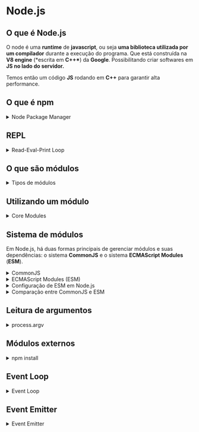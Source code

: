 # Node.js

## O que é Node.js

O node é uma **runtime** de **javascript**, ou seja **uma biblioteca utilizada por um compilador** durante a execução do programa.
Que está construída na **V8 engine** (\*escrita em **C++\***) da **Google**. Possibilitando criar softwares em **JS no lado do servidor.**

Temos então um código **JS** rodando em **C++** para garantir alta performance.

## O que é npm

<details>
<summary>Node Package Manager</summary>

O **npm** é um gerenciador de pacotes do **Node**. ( _php/composer_ | _python/pip_ | _java/maven_ | _C#/nuget_ …)

Vamos poder utilizar **bibliotecas de terceiros**, baixando elas pelo **npm**.

E também **executar determinados scripts** no nosso programa.

Dificilmente um software em **Node.js** não utiliza o **npm.**

Os módulos externos ficam numa pasta chamada **node_modules**.

Ela deve ser descartável, ou seja, a cada instalação do projeto baixamos todos os pacotes novamente.

</details>

## REPL

<details>
  <summary>Read-Eval-Print Loop</summary>
  Na maioria das vezes <strong>estaremos executando o Node via arquivos</strong> do nosso projeto, porém também é possível <strong>executá-lo via terminal</strong> bastando digitar:

`node`

Isto irá executar o **REPL**, que é um ambiente interativo que lê, avalia e imprime resultados de comandos introduzidos pelo usuário, repetidamente. Ele permite que você execute código **JavaScript** de maneira interativa, tornando-o uma ferramenta valiosa para testes rápidos, experimentação e depuração.

### Funcionalidades do REPL do Node.js:

- 1. Read (Ler): Lê a entrada do usuário.
- 2. Eval (Avaliar): Avalia/Executa o código JavaScript inserido.
- 3. Print (Imprimir): Imprime o resultado da avaliação.
- 4. Loop (Laço): Retorna ao estado de leitura para aguardar nova entrada.

### Exemplos:

```js
> 2 + 2
4

> console.log("Hello, world!")
Hello, world!

> let x = 10;
> x * 2
20
```

### Recursos adicionais:

- <strong>Histórico de comandos:</strong> O REPL armazena um histórico dos comandos digitados, permitindo navegar pelos comandos anteriores com as setas para cima ↑ e para baixo ↓.

- <strong>Autocompletar:</strong> Pressionando a tecla `Tab`, você pode ver sugestões de comandos ou propriedades disponíveis.

- <strong>Comandos de controle:</strong> Algumas combinações de teclas, como `Ctrl+C` para encerrar a entrada atual ou `Ctrl+D` para sair do REPL, ajudam no controle da sessão.

O REPL do Node.js é uma ferramenta poderosa para desenvolvedores que desejam experimentar rapidamente com código JavaScript, depurar problemas ou aprender mais sobre o comportamento de certas funções e bibliotecas.

</details>

## O que são módulos

<details>
  <summary>Tipos de módulos</summary>

Um módulo é **_um pedaço de código encapsulado que possui suas próprias funcionalidades_** e pode ser facilmente reutilizado em outros projetos.

Os módulos ajudam a organizar o código, dividir responsabilidades e melhorar a manutenção e a reutilização do código.

Módulos são scripts reutilizáveis, eles são divididos em três categorias:

- **Modulo local**: São módulos definidos pelo usuário dentro de um projeto Node.js.
  Eles são usados para encapsular funcionalidades específicas que você deseja reutilizar em diferentes partes da sua aplicação.
- **Core Modules**: São módulos embutidos que vêm com a instalação do Node.js, como `fs`, `http`, `path`, `os`, entre outros.
- **Módulos Externos**: São módulos criados pela comunidade e publicados no **npm** (_Node Package Manager_). Eles podem ser instalados e usados em seus projetos.
</details>

## Utilizando um módulo

<details>
<summary>Core Modules</summary>

Importaremos um **módulo do node**: o **File System (fs).** Este módulo serve para trabalhar com diretórios, arquivos e etc.

E ele é um **Core Module**, nativo do **node:**

**Core Modules** são módulos integrados que vêm com a instalação do **Node.js**.

Eles fornecem funcionalidades básicas que são essenciais para o desenvolvimento de aplicações Node.js sem a necessidade de instalar pacotes adicionais.

Esses módulos são escritos em **C++** e **JavaScript**, sendo altamente otimizados para desempenho e eficiência.

### Características dos Core Modules:

1. **Disponibilidade Imediata**: Estão disponíveis imediatamente após a instalação do **Node.js**, sem a necessidade de instalação adicional.
2. **Desempenho Otimizado**: Como são parte do núcleo do **Node.js**, são projetados para serem altamente eficientes e rápidos.
3. **Ampla Funcionalidade**: Cobre uma ampla gama de funcionalidades necessárias para construir aplicações _server-side_, como manipulação de arquivos, redes, streams, buffers e mais.
</details>

## Sistema de módulos

Em Node.js, há duas formas principais de gerenciar módulos e suas dependências: o sistema **CommonJS** e o sistema **ECMAScript Modules** (**ESM**).

<details>
  <summary>CommonJS</summary>

### CommonJS

O commonJS é o sistema de módulos padrão do **Node.js**. Ele usa as funções `require` para importar módulos e `module.exports` ou `exports` para exportar módulos.

**Exportando com CommonJS:**

```js
//arquivo math.js
function add(a, b) {
  return a + b;
}

module.exports = {
  add,
};
```

**Importando com CommonJS**:

```jsx
const math = require("./math");
console.log(math.add(2, 3)); // saída: 5
```

</details>

<details>
  <summary>ECMAScript Modules (ESM)</summary>

### ECMAScript Modules (ESM)

O ECMAScript Modules, é o sistema de módulos moderno introduzido no _ES6 (ECMAScript 2015)_.

Ele usa as palavras-chave `import` e `export` para gerenciar módulos. **Node.js** Começou a suportar **ESM** nativamente a partir da versão `12.x`, embora com algumas restrições e necessidade de configuração.

**Exportando com ESM**:

```jsx
//arquivo math.mjs

export function add(a, b) {
  return a + b;
}
```

**Importando com ESM**:

```jsx
import { add } from "./math.mjs";
console.log(add(2, 3)); // saída 5
```

</details>

<details>
<summary>Configuração de ESM em Node.js</summary>

### Configuração de ESM em Node.js

Para utilizar ESM você pode:

1. Nomear os arquivos de módulo com a extensão `.mjs`
2. Ou configurar o arquivo `package.json` com `"type": "module"` para permitir o uso de ESM com arquivos `.js`.

**Exemplo de** `package.json`:

```jsx
{
	"type": "module"
}
```

</details>

<details>
<summary>Comparação entre CommonJS e ESM</summary>

### Comparação entre CommonJS e ESM

- **CommonJS**
  - Usa `require` e `module.exports`.
  - Carregamento síncrono, adequado para módulos do lado do servidor.
  - Suporta condicionais dinâmicos na importação.
- **ESM**
  - Usa `import` e `export`.
  - Carregamento assíncrono, adequado tanto para módulos do lado do servidor quanto para o navegador.
  - Oferece melhorias de desempenho através de otimizações de estática.

### Exemplos de uso mais avançado:

Importação e Exportação Padrão:

```jsx
// math.mjs
export default function add(a, b) {
  return a + b;
}

// app.mjs
import add from "./math.mjs";
console.log(add(2, 3)); // saída: 5
```

Importação e exportação nomeada:

```jsx
// math.mjs
export function add(a, b) {
  return a + b;
}

export function subtract(a, b) {
  return a - b;
}

// app.mjs
import { add, subtract } from "./math.mjs";
console.log(add(2, 3)); // saída: 5
console.log(subtract(5, 2)); // saída: 3
```

#### Importação Dinâmica:

O ESM também suporta importação dinâmica usando a função `import()`, permitindo carregar módulos condicionalmente ou de forma assíncrona.

```jsx
// app.mjs
async function loadMathModule() {
  const math = await import("./math.mjs");
  console.log(math.add(2, 3)); // saída: 5
}

loadMathModule();
```

Em resumo, **Node.js** oferece flexibilidade para usar tanto o sistema de módulos **CommonJS** quanto o **ESM**, permitindo a escolha o que melhor se adapta às suas necessidades de desenvolvimento.

</details>

## Leitura de argumentos

<details>
<summary>process.argv</summary>
No node, é comum precisar ler argumentos passados pelo terminal, quando se executa um script.

Para isso, usamos a propriedade `process.argv`, que é um array contendo os argumentos da linha de comando.

### Estrutura do `process.argv`

- `process.argv[0]`: O caminho para o executável do node.
- `process.argv[1]`: O caminho para o script que está sendo executado.
- `process.argv[2]` em diante: Os argumentos passados pelo usuário.

O `process.argv` é uma ferramenta poderosa e simples para capturar argumentos de linha de comando em scripts Node.js.

Para aplicações mais complexas, módulos externos oferecem funcionalidades adicionais para parsing de argumentos, tornando o desenvolvimento mais fácil e o código mais legível.

</details>

## Módulos externos

<details>
  <summary>npm install</summary>

Módulos externos são pacotes de software que não estão incluídos no **core** do **Node.js**, mas que podem ser instalados e usados para adicionar funcionalidades ao seu projeto.

O **Node.js** utiliza o **npm** para gerenciar esses pacotes.

```bash
npm install pckge
```

Isso cria uma pasta `node_modules` no diretório do seu projeto, onde o pacote e suas dependências são armazenadas.

### Npm init

O comando `npm init` é usado para criar um arquivo `package.json` no diretório do seu projeto.

Este arquivo contém informações sobre o seu projeto e suas dependências. É uma prática recomendada iniciar um novo projeto **Node.js** executando `npm init`.

Quando você instala um módulo com `npm install`, você pode usar a flag `--save` para adicionar o módulo como uma dependência no `package.json`

### Benefícios do `package.json`

1. **Gestão de Dependências**: Todas as dependências do projeto são listadas, facilitando a instalação e manutenção.
2. **Automação de Scripts**: Você pode definir scripts para automação de tarefas, como testes, construção e desenvolvimento.
3. **Informações do Projeto**: O arquivo contém metadados sobre o projeto, facilitando a colaboração e a publicação.

</details>

## Event Loop

<details>
  <summary>Event Loop</summary>
  
  O **Event Loop** é um dos componentes de arquitetura mais importantes do **Node**. Ele permite que o **Node** execute operações de **I/O** (entrada/saída) de maneira não bloqueante, mesmo que o **JavaScript** seja _single-threaded_. O **Event Loop** faz isso delegando operações para o sistema operacional sempre que possível e registrando callbacks para serem chamados quando a operação for concluída.

### Como o Event Loop Funciona

O **Event Loop** é responsável por gerenciar a execução de tarefas, eventos e callbacks.

Ele verifica continuamente a fila de eventos para ver se há funções que precisam ser executadas.

### Fases do Event Loop

O **Event Loop** em **Node.js** é dividido em várias fases, cada uma com uma fila de callbacks que são processados em ordem. As principais fases são:

1. **Timers**: Esta fase lida com callbacks agendados por `setTimeout()` e `setInterval()`.
2. **I/O Callbacks**: Processa callbacks de I/O diferidos, como aqueles provenientes de algumas operações de sistema de arquivos.
3. **Idle, Prepare**: Apenas para uso interno do Node.js.
4. **Poll**: Recupera novos eventos de I/O; executa quase todas as operações de I/O de forma bloqueante.
5. **Check**: Executa callbacks `setImmediate()`.
6. **Close Callbacks**: Processa eventos de fechamento, como `socket.on('close', ...)`.

### Exemplo Simplificado

Vamos considerar um exemplo para entender melhor o Event Loop.

```jsx
console.log("Start");

setTimeout(() => {
  console.log("Timeout 1");
}, 0);

setImmediate(() => {
  console.log("Immediate 1");
});

console.log("End");
```

Saída Esperada:

```jsx
Start
End
Immediate 1
Timeout 1
```

### Explicação:

1. **Start** é impresso imediatamente.
2. **setTimeout** e **setImmediate** são colocados nas suas respectivas filas.
3. **End** é impresso imediatamente.
4. **setImmediate** é processado antes de **setTimeout** porque, mesmo que ambos sejam assíncronos, `setImmediate` é executado no final da fase de check do Event Loop,

enquanto `setTimeout` é agendado para a próxima fase de timers.

### Modo de Funcionamento do Event Loop

#### 1. **Timers**:

- O Event Loop verifica se há algum callback de `setTimeout` ou `setInterval` que está pronto para ser executado. Se houver, ele executa esses callbacks.

#### 2. **I/O Callbacks**:

- Após processar os timers, ele verifica a fila de callbacks de I/O. Estes são callbacks que foram adiados para a próxima iteração do loop.

#### 3. **Idle, Prepare**:

- Esta fase é usada internamente pelo Node.js.

#### 4. **Poll**:

- Esta é a fase onde a maior parte do trabalho de I/O é realizado. Se o Event Loop entrar nesta fase e não houver timers agendados, ele poderá bloquear aqui esperando por eventos de I/O.

#### 5. **Check**:

- Esta fase é onde os callbacks agendados por `setImmediate` são executados.

#### 6. **Close Callbacks**:

- Se um socket ou handle foi fechado, como `socket.on('close')`, os callbacks de fechamento são chamados nesta fase.

### Diferença entre `setTimeout` e `setImmediate`

- `setTimeout(callback, 0)`: Coloca o callback na fila de timers e será executado na próxima iteração ou após o intervalo especificado.
- `setImmediate(callback)`: Coloca o callback na fila de check e será executado na mesma iteração do Event Loop, após a fase de poll.

### Event Loop e Assincronia

**Node.js** utiliza o Event Loop para permitir a execução assíncrona de operações I/O. Em vez de bloquear a execução até que uma operação de I/O seja concluída, **Node.js** registra um callback e passa para a próxima operação. Quando a operação de I/O é concluída, o callback é colocado na fila de eventos para ser executado.

</details>

## Event Emitter

<details>
  <summary>Event Emitter</summary>

O `EventEmitter` é uma **classe** central no **Node** que facilita o tratamento de eventos. É uma implementação do padrão de projeto "Observer" (observador), onde um objeto (o emissor de eventos) mantém uma lista de dependentes (ouvintes) e notifica-os automaticamente sobre qualquer mudança de estado.

### Uso Básico do `EventEmitter`

Para usar o `EventEmitter`, você precisa importar o módulo `events` e criar uma instância do `EventEmitter`.

**Exemplo Básico:**

```jsx
const EventEmitter = require("events");

// Cria uma instância do EventEmitter
const myEmitter = new EventEmitter();

// Define um ouvinte para um evento chamado 'start'
myEmitter.on("start", () => {
  console.log("An event occurred!");
});

// Emite o evento 'start'
myEmitter.emit("start"); // Output: An event occurred!
```

### Limites de Ouvintes

Por padrão, um `EventEmitter` pode ter até 10 ouvintes para um evento específico. Se você adicionar mais do que isso,

o **Node** emitirá um aviso de possíveis vazamentos de memória. Você pode ajustar esse limite com o método `setMaxListeners`.

</details>
